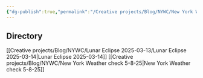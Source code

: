 ```yaml
---
{"dg-publish":true,"permalink":"/Creative projects/Blog/NYWC/New York Weather Check/","tags":["NYWeatherWatch","YouTube","creativeprojects","blog"]}
---
```


## Directory
[[Creative projects/Blog/NYWC/Lunar Eclipse 2025-03-13/Lunar Eclipse 2025-03-14\|Lunar Eclipse 2025-03-14]]
[[Creative projects/Blog/NYWC/New York Weather check 5-8-25\|New York Weather check 5-8-25]]